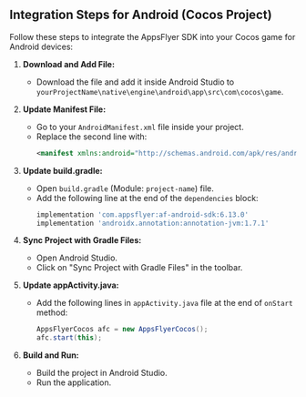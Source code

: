 ## Integration Steps for Android (Cocos Project)

Follow these steps to integrate the AppsFlyer SDK into your Cocos game for Android devices:

1. **Download and Add File:**
   - Download the file and add it inside Android Studio to `yourProjectName\native\engine\android\app\src\com\cocos\game`.

2. **Update Manifest File:**
   - Go to your `AndroidManifest.xml` file inside your project.
   - Replace the second line with:
     ```xml
     <manifest xmlns:android="http://schemas.android.com/apk/res/android" android:installLocation="auto" xmlns:tools="http://schemas.android.com/tools" package="your.package.name">
     ```

3. **Update build.gradle:**
   - Open `build.gradle` (Module: `project-name`) file.
   - Add the following line at the end of the `dependencies` block:
     ```gradle
     implementation 'com.appsflyer:af-android-sdk:6.13.0'
     implementation 'androidx.annotation:annotation-jvm:1.7.1'
     ```

4. **Sync Project with Gradle Files:**
   - Open Android Studio.
   - Click on "Sync Project with Gradle Files" in the toolbar.

5. **Update appActivity.java:**
   - Add the following lines in `appActivity.java` file at the end of `onStart` method:
     ```java
     AppsFlyerCocos afc = new AppsFlyerCocos();
     afc.start(this);
     ```

6. **Build and Run:**
   - Build the project in Android Studio.
   - Run the application.

